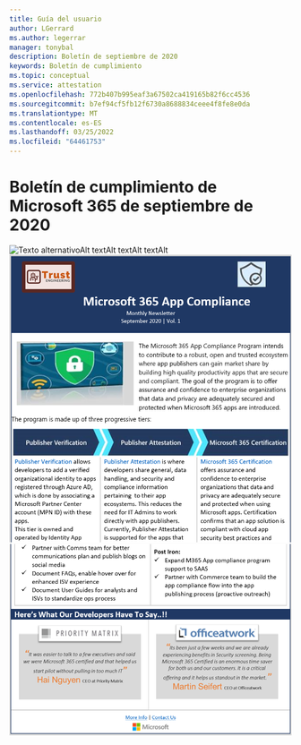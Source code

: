 ```yaml
---
title: Guía del usuario
author: LGerrard
ms.author: legerrar
manager: tonybal
description: Boletín de septiembre de 2020
keywords: Boletín de cumplimiento
ms.topic: conceptual
ms.service: attestation
ms.openlocfilehash: 772b407b995eaf3a67502ca419165b82f6cc4536
ms.sourcegitcommit: b7ef94cf5fb12f6730a8688834ceee4f8fe8e0da
ms.translationtype: MT
ms.contentlocale: es-ES
ms.lasthandoff: 03/25/2022
ms.locfileid: "64461753"
---
```

# <a name="september-2020-microsoft-365-app-compliance-newsletter"></a>Boletín de cumplimiento de Microsoft 365 de septiembre de 2020


![Texto alternativoAlt textAlt![](../media/Sept_SS2.PNG)
 textAlt textAlt](../media/Sept_SS3.PNG)
![ text](../media/Sept_SS1.PNG)
![](../media/Sept_SS4.PNG)
